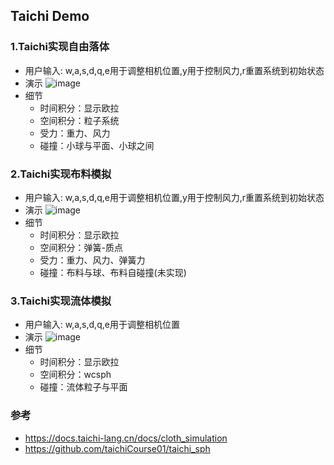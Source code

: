 ## Taichi Demo
### 1.Taichi实现自由落体
- 用户输入: w,a,s,d,q,e用于调整相机位置,y用于控制风力,r重置系统到初始状态
- 演示
![image](https://github.com/ywsimon/Taichi_demo/blob/master/gif/freeFall.gif)
- 细节
  - 时间积分：显示欧拉
  - 空间积分：粒子系统
  - 受力：重力、风力
  - 碰撞：小球与平面、小球之间

### 2.Taichi实现布料模拟
- 用户输入: w,a,s,d,q,e用于调整相机位置,y用于控制风力,r重置系统到初始状态
- 演示
![image](https://github.com/ywsimon/Taichi_demo/blob/master/gif/cloth_ball_interaction.gif)
- 细节
  - 时间积分：显示欧拉
  - 空间积分：弹簧-质点
  - 受力：重力、风力、弹簧力
  - 碰撞：布料与球、布料自碰撞(未实现)

### 3.Taichi实现流体模拟
- 用户输入: w,a,s,d,q,e用于调整相机位置
- 演示
![image](https://github.com/ywsimon/Taichi_demo/blob/master/gif/fluid.gif)
- 细节
  - 时间积分：显示欧拉
  - 空间积分：wcsph
  - 碰撞：流体粒子与平面
### 参考
- https://docs.taichi-lang.cn/docs/cloth_simulation
- https://github.com/taichiCourse01/taichi_sph

